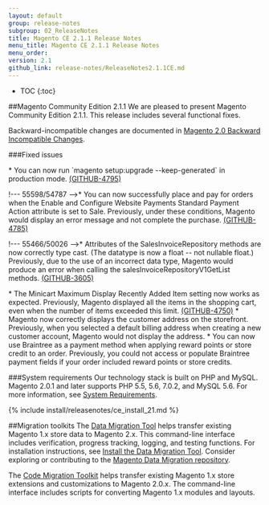 ```yaml
---
layout: default
group: release-notes
subgroup: 02_ReleaseNotes
title: Magento CE 2.1.1 Release Notes
menu_title: Magento CE 2.1.1 Release Notes
menu_order: 
version: 2.1
github_link: release-notes/ReleaseNotes2.1.1CE.md
---
```

*	TOC
{:toc}


##Magento Community Edition 2.1.1
We are pleased to present Magento Community Edition 2.1.1. This release includes several functional fixes.


Backward-incompatible changes are documented in <a href="{{ page.baseurl }}release-notes/changes_2.0.html" target="_blank">Magento 2.0 Backward Incompatible Changes</a>.



###Fixed issues

<!--- 55357 /53777-->* You can now run `magento setup:upgrade --keep-generated` in production mode.  <a href="https://github.com/magento/magento2/issues/4795" target="_blank">(GITHUB-4795)</a> 


!--- 55598/54787 -->* You can now successfully place and pay for orders when the Enable and Configure Website Payments Standard Payment Action attribute is set to Sale. Previously, under these conditions, Magento would display an error message and not complete the purchase.  <a href="https://github.com/magento/magento2/issues/4785" target="_blank">(GITHUB-4785)</a> 


!--- 55466/50026 -->* Attributes of the SalesInvoiceRepository methods are now correctly type cast. (The datatype is now a float -- not nullable float.)  Previously, due to the use of an incorrect data type, Magento would produce an error when calling the salesInvoiceRepositoryV1GetList methods. <a href="https://github.com/magento/magento2/issues/3605" target="_blank">(GITHUB-3605)</a> 

<!--- 55463/53793 -->* The Minicart Maximum Display Recently Added Item setting now works as expected.  Previously, Magento displayed all the items in the shopping cart, even when the number of items exceeded this limit. <a href="https://github.com/magento/magento2/issues/4750" target="_blank">(GITHUB-4750)</a> 


<!--- 55462/52448-->* Magento now correctly displays the customer address on the storefront. Previously, when you selected a default billing address when creating a new customer account, Magento would not display the address. 

<!--- 55355/54721-->* You can now use Braintree as a payment method when applying reward points or store credit to an order. Previously, you could not access or populate Braintree payment fields if your order included reward points or store credits.




###System requirements
Our technology stack is built on PHP and MySQL. Magento 2.0.1 and later supports PHP 5.5, 5.6, 7.0.2, and MySQL 5.6. For more information, see
<a href="{{ page.baseurl }}install-gde/system-requirements.html" target="_blank">System Requirements</a>.


{% include install/releasenotes/ce_install_21.md %}



##Migration toolkits
The <a href="{{ page.baseurl }}migration/migration-migrate.html" target="_blank">Data Migration Tool</a> helps transfer existing Magento 1.x store data to Magento 2.x. This command-line interface includes verification, progress tracking, logging, and testing functions. For installation instructions, see  <a href="{{ page.baseurl }}migration/migration-tool-install.html" target="_blank">Install the Data Migration Tool</a>. Consider exploring or contributing to the <a href="https://github.com/magento/data-migration-tool" target="_blank"> Magento Data Migration repository</a>.

The <a href="https://github.com/magento/code-migration" target="_blank">Code Migration Toolkit</a> helps transfer existing Magento 1.x store extensions and customizations to Magento 2.0.x. The command-line interface includes scripts for converting Magento 1.x modules and layouts.
